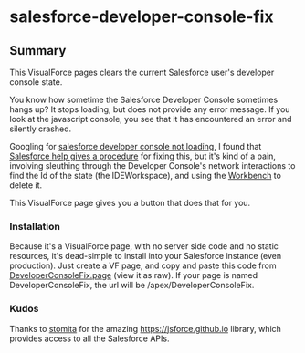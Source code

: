 # salesforce-developer-console-fix

## Summary
This VisualForce pages clears the current Salesforce user's developer console state.

You know how sometime the Salesforce Developer Console sometimes hangs up? It stops loading, but does not provide any error message. If you look at the javascript console, you see that it has encountered an error and silently crashed.

Googling for [salesforce developer console not loading](https://www.google.com/search?client=safari&rls=en&q=salesforce+developer+console+not+loading), I found that [Salesforce help gives a procedure](https://help.salesforce.com/articleView?id=000205964&language=en_US&type=1) for fixing this, but it's kind of a pain, involving sleuthing through the Developer Console's network interactions to find the Id of the state (the IDEWorkspace), and using the [Workbench](https://workbench.developerforce.com/login.php) to delete it.

This VisualForce page gives you a button that does that for you. 

### Installation

Because it's a VisualForce page, with no server side code and no static resources, it's dead-simple to install into your Salesforce instance (even production). Just create a VF page, and copy and paste this code from [DeveloperConsoleFix.page](https://raw.githubusercontent.com/bolaurent/salesforce-developer-console-fix/master/DeveloperConsoleFix.page) (view it as raw). If your page is named DeveloperConsoleFix, the url will be /apex/DeveloperConsoleFix.

### Kudos

Thanks to [stomita](https://github.com/stomita) for the amazing https://jsforce.github.io library, which provides access to all the Salesforce APIs.

